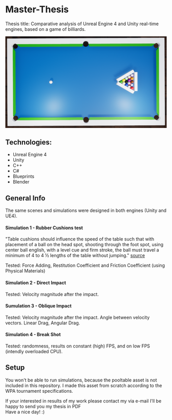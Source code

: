# Master-Thesis

Thesis title: Comparative analysis of Unreal Engine 4 and Unity real-time
engines, based on a game of billiards.

![Pool Table](./images/pool2.PNG)

## Technologies:

* Unreal Engine 4
* Unity
* C++
* C#
* Blueprints
* Blender

## General Info

The same scenes and simulations were designed in both engines (Unity and UE4).

#### Simulation 1 - Rubber Cushions test

"Table cushions should influence the speed of the table such that with placement of a ball on the head spot, shooting through the foot spot, using center ball english, with a level cue and firm stroke, the ball must travel a minimum of 4 to 4 ½ lengths of the table without jumping." [source](https://wpapool.com/equipment-specifications/#Rail-and-Cushion)

Tested: Force Adding, Restitution Coefficient and Friction Coefficient (using Physical Materials)

#### Simulation 2 - Direct Impact

Tested: Velocity magnitude after the impact.

#### Sumulation 3 - Oblique Impact

Tested: Velocity magnitude after the impact. Angle between velocity vectors. Linear Drag, Angular Drag.

#### Simulation 4 - Break Shot

Tested: randomness, results on constant (high) FPS, and on low FPS (intendly overloaded CPU).

## Setup

You won't be able to run simulations, because the pooltable asset is not included in this repository.
I made this asset from scratch according to the WPA tournament specifications.


If your interested in results of my work please contact my via e-mail I'll be happy to send you my thesis in PDF <br />
Have a nice day! :)
